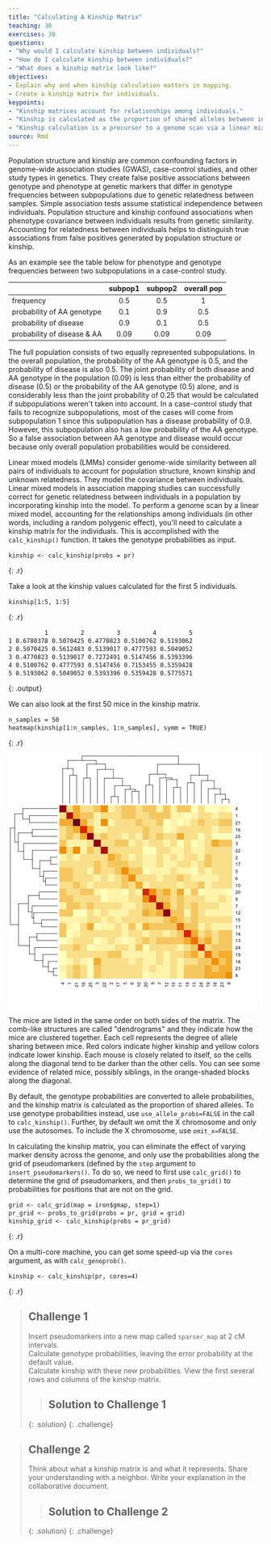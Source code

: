 ```yaml
---
title: "Calculating A Kinship Matrix"
teaching: 30
exercises: 30
questions:
- "Why would I calculate kinship between individuals?"
- "How do I calculate kinship between individuals?"
- "What does a kinship matrix look like?"
objectives:
- Explain why and when kinship calculation matters in mapping.
- Create a kinship matrix for individuals.
keypoints:
- "Kinship matrices account for relationships among individuals."
- "Kinship is calculated as the proportion of shared alleles between individuals."
- "Kinship calculation is a precursor to a genome scan via a linear mixed model."
source: Rmd
---
```






Population structure and kinship are common confounding factors in genome-wide association studies (GWAS), case-control studies, and other study types in genetics. They create false positive associations between genotype and phenotype at genetic markers that differ in genotype frequencies between subpopulations due to genetic relatedness between samples. Simple association tests assume statistical independence between individuals. Population structure and kinship confound associations when phenotype covariance between individuals results from genetic similarity. Accounting for relatedness between individuals helps to distinguish true associations from false positives generated by population structure or kinship. 

As an example see the table below for phenotype and genotype frequencies between two subpopulations in a case-control study.


|                              |subpop1|subpop2|overall pop
|:-----------------------------|:-----:|:-----:|:-----:|
| frequency                    |  0.5  |  0.5  |   1   |
| probability of AA genotype   |  0.1  |  0.9  |  0.5  |
| probability of disease       |  0.9  |  0.1  |  0.5  |
| probability of disease & AA  |  0.09 |  0.09 |  0.09 |

The full population consists of two equally represented subpopulations. In the overall population, the probability of the AA genotype is 0.5, and the probability of disease is also 0.5. The joint probability of both disease and AA genotype in the population (0.09) is less than either the probability of disease (0.5) or the probability of the AA genotype (0.5) alone, and is considerably less than the joint probability of 0.25 that would be calculated if subpopulations weren't taken into account. In a case-control study that fails to recognize subpopulations, most of the cases will come from subpopulation 1 since this subpopulation has a disease probability of 0.9. However, this subpopulation also has a low probability of the AA genotype. So a false association between AA genotype and disease would occur because only overall population probabilities would be considered.

Linear mixed models (LMMs) consider genome-wide similarity between all pairs of individuals to account for population structure, known kinship and unknown relatedness. They model the covariance between individuals. Linear mixed models in association mapping studies can successfully correct for genetic relatedness between individuals in a population by incorporating kinship into the model. To perform a genome scan by a linear mixed model, accounting for the relationships among individuals (in other words, including a random polygenic effect), you'll need to calculate a kinship matrix for the individuals. This is accomplished with the `calc_kinship()` function. It takes the genotype probabilities as input.


~~~
kinship <- calc_kinship(probs = pr)
~~~
{: .r}

Take a look at the kinship values calculated for the first 5 individuals.


~~~
kinship[1:5, 1:5]
~~~
{: .r}



~~~
          1         2         3         4         5
1 0.6780378 0.5070425 0.4770823 0.5100762 0.5193062
2 0.5070425 0.5612483 0.5139017 0.4777593 0.5049052
3 0.4770823 0.5139017 0.7272491 0.5147456 0.5393396
4 0.5100762 0.4777593 0.5147456 0.7153455 0.5359428
5 0.5193062 0.5049052 0.5393396 0.5359428 0.5775571
~~~
{: .output}

We can also look at the first 50 mice in the kinship matrix.


~~~
n_samples = 50
heatmap(kinship[1:n_samples, 1:n_samples], symm = TRUE)
~~~
{: .r}

<img src="../fig/rmd-08-plot_kinship-1.png" title="plot of chunk plot_kinship" alt="plot of chunk plot_kinship" style="display: block; margin: auto;" />

The mice are listed in the same order on both sides of the matrix. The comb-like structures are called "dendrograms" and they indicate how the mice are clustered together. Each cell represents the degree of allele sharing between mice. Red colors indicate higher kinship and yellow colors indicate lower kinship. Each mouse is closely related to itself, so the cells along the diagonal tend to be darker than the other cells. You can see some evidence of related mice, possibly siblings, in the orange-shaded blocks along the diagonal.


By default, the genotype probabilities are converted to allele probabilities, and the kinship matrix is calculated as the proportion of shared alleles. To use genotype probabilities instead, use `use_allele_probs=FALSE` in the call to `calc_kinship()`. Further, by default we omit the X chromosome and only use the autosomes. To include the X chromosome, use `omit_x=FALSE`.

In calculating the kinship matrix, you can eliminate the effect of varying marker density across the genome, and only use the probabilities along the grid of pseudomarkers (defined by the `step` argument to `insert_pseudomarkers()`. To do so, we need to first use `calc_grid()` to determine the grid of pseudomarkers, and then `probs_to_grid()` to probabilities for positions that are not on the grid.


~~~
grid <- calc_grid(map = iron$gmap, step=1)
pr_grid <- probs_to_grid(probs = pr, grid = grid)
kinship_grid <- calc_kinship(probs = pr_grid)
~~~
{: .r}

On a multi-core machine, you can get some speed-up via the `cores` argument, as with `calc_genoprob()`.


~~~
kinship <- calc_kinship(pr, cores=4)
~~~
{: .r}

> ## Challenge 1
> Insert pseudomarkers into a new map called `sparser_map` at 2 cM intervals.  
> Calculate genotype probabilities, leaving the error probability at the default value.  
> Calculate kinship with these new probabilities.
> View the first several rows and columns of the kinship matrix.
>
>
> > ## Solution to Challenge 1
> >
> {: .solution}
{: .challenge}

> ## Challenge 2
> Think about what a kinship matrix is and what it 
> represents. Share your understanding with a neighbor. 
> Write your explanation in the collaborative document.
>
> > ## Solution to Challenge 2
> >
> {: .solution}
{: .challenge}
